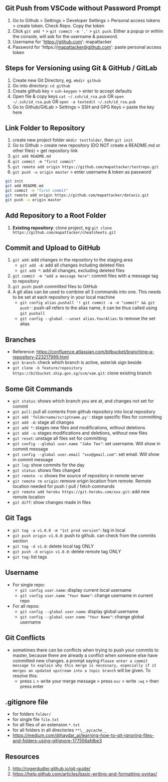 ## Git Push from VSCode without Password Prompt
1) Go to Github > Settings > Developer Settings > Personal access tokens > create token. Check Repo. Copy the token
2) Click `git add *` > `git commit -m '.'` > `git push`. Either a popup or within the console, will ask for the username & password.
3) Username for 'https://github.com': mapattacker
4) Password for 'https://mapattacker@github.com': paste personal access token

## Steps for Versioning using Git & GitHub / GitLab

1) Create new Git Directory, eg. `mkdir github`
2) Go into directory: `cd github`
3) Create github key > `ssh-keygen` > enter to accept defaults
4) Open file & copy keys `cat ~/.ssh/id_rsa.pub` OR `open ~/.ssh/id_rsa.pub` OR `open -a textedit ~/.ssh/id_rsa.pub`
5) Go to Github/GitLab > Settings > SSH and GPG Keys > paste the key here

## Link Folder to Repository
1) create new project folder `mkdir testfolder`, then `git init`
2) Go to Github > create new repository (DO NOT create a README.md or other files) > get repository link
3) `git add README.md`
4) `git commit -m "first commit"`
5) `git remote add origin https://github.com/mapattacker/testrepo.git`
6) `git push -u origin master` > enter username & token as password

```bash
git init
git add README.md
git commit -m "first commit"
git remote add origin https://github.com/mapattacker/datavis.git
git push -u origin master
```

## Add Repository to a Root Folder
1) __Existing repository__: clone project, eg `git clone https://github.com/mapattacker/cheatsheets.git`

## Commit and Upload to GitHub
1) `git add`: add changes in the repository to the staging area
   * `git add -A`: add all changes including deleted files
   * `git add *`: add all changes, excluding deleted files
2) `git commit -m "add a message here"`: commit files with a message tag to repository
3) `git push`: push committed files to GitHub
4) A git alias can be used to combine all 3 commands into one. This needs to be set at each repository in your local machine
    * ``git config alias.pushall '! git commit -a -m "commit" && git push'``: push-all refers to the alias name, it can be thus called using ``git pushall``
    * ``git config --global --unset alias.YourAlias``: to remove the set alias

## Branches
 * Reference: https://confluence.atlassian.com/bitbucket/branching-a-repository-223217999.html
 * `git branch`: check which branch is active, asterisk sign beside
 * `git clone -b feature/repository https://bitbucket.ship.gov.sg/scm/vam.git`: clone existing branch

## Some Git Commands
   * `git status`: shows which branch you are at, and changes not set for commit
   * `git pull`: pull all contents from github repository into local repository
   * `git add 'foldername/scriptname.py'`: stage specific files for committing
   * `git add -A`: stage all changes
   * `git add *`: stages new files and modifications, without deletions
   * `git add -u`: stages modifications and deletions, without new files
   * `git reset`: unstage all files set for committing
   * `git config --global user.name "Jake Teo"`: set username. Will show in commit message
   * `git config --global user.email "xxx@gmail.com"`: set email. Will show in commit message
   * `git log`: show commits for the day
   * `git status`: shows files changed
   * `git remote -v`: shows the source of repository in remote server
   * `git remote rm origin`: remove origin location from remote. Remote location needed for push / pull / fetch commands
   * `git remote add heroku https://git.heroku.com/xxx.git`: add new remote location
   * `git diff`: show changes made in files

## Git Tags
   * `git tag -a v1.0.0 -m "1st prod version"`: tag in local
   * `git push origin v1.0.0`: push to github. can check from the commits section
   * `git tag -d v1.0`: delete local tag ONLY
   * `git push -d origin v1.0.0`: delete remote tag ONLY
   * `git tag`: list tags

## Username
   * For single repo:
      * `git config user.name`: display current local username
      * `git config user.name "Your Name"`: change username in current repo
   * For all repos:
      * `git config --global user.name`: display global username
      * `git config --global user.name "Your Name"`: change global username 

## Git Conflicts
   * sometimes there can be conflicts when trying to push your commits to master, because there are already a conflict when someone else have committed new changes. a prompt saying `Please enter a commit message to explain why this merge is necessary, especially if it merges an updated upstream into a topic branch` will be given. To resolve this:
     * press `i` > write your merge message > press `esc` > write `:wq` > then press enter

## .gitignore file
   * for folders `folder/`
   * for single file `file.txt`
   * for all files of an extension `*.txt`
   * for all folders in all directories `**\__pycache__`
   * https://medium.com/@haydar_ai/learning-how-to-git-ignoring-files-and-folders-using-gitignore-177556afdbe3

## Resources
1) http://rogerdudler.github.io/git-guide/
2) https://help.github.com/articles/basic-writing-and-formatting-syntax/
